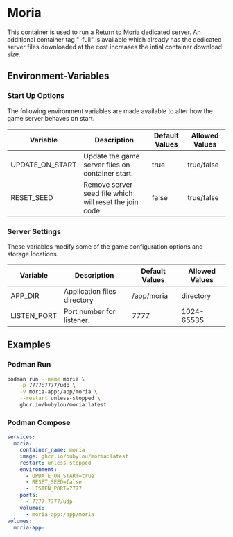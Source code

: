 # Moria

This container is used to run a [Return to Moria](https://store.steampowered.com/app/2933130) dedicated server.
An additional container tag "-full" is available which already has the dedicated server files downloaded at the cost increases the intial container download size.

## Environment-Variables

### Start Up Options

The following environment variables are made available to alter how the game server behaves on start.

| Variable           | Description                                                 | Default Values  | Allowed Values |
|--------------------|-------------------------------------------------------------|-----------------|----------------|
| UPDATE_ON_START    | Update the game server files on container start.            | true            | true/false     |
| RESET_SEED         | Remove server seed file which will reset the join code.     | false           | true/false     |

### Server Settings

These variables modify some of the game configuration options and storage locations.

| Variable           | Description                                                 | Default Values  | Allowed Values |
|--------------------|-------------------------------------------------------------|-----------------|----------------|
| APP_DIR            | Application files directory                                 | /app/moria      | directory      |
| LISTEN_PORT        | Port number for listener.                                   | 7777            | 1024-65535     |

## Examples

### Podman Run

```bash
podman run --name moria \
    -p 7777:7777/udp \
    -v moria-app:/app/moria \
    --restart unless-stopped \
    ghcr.io/bubylou/moria:latest
```

### Podman Compose

```yml
services:
  moria:
    container_name: moria
    image: ghcr.io/bubylou/moria:latest
    restart: unless-stopped
    environment:
      - UPDATE_ON_START=true
      - RESET_SEED=false
      - LISTEN_PORT=7777
    ports:
      - 7777:7777/udp
    volumes:
      - moria-app:/app/moria
volumes:
  moria-app:
```
